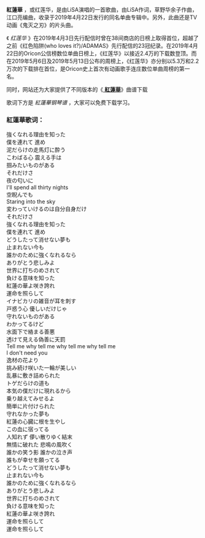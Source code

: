 

**紅蓮華**
，或红莲华，是由LiSA演唱的一首歌曲，由LiSA作词，草野华余子作曲，江口亮编曲，收录于2019年4月22日发行的同名单曲专辑中。另外，此曲还是TV动画《鬼灭之刃》的片头曲。

《 _红莲华_ 》在2019年4月3日先行配信时曾在38间商店的日榜上取得首位，超越了之前《红色陷阱(who loves
it?)/ADAMAS》先行配信的23冠纪录。在2019年4月22日的Oricon公信榜数位单曲日榜上，《红莲华》以接近2.4万的下载数登顶。而在2019年5月6日及2019年5月13日公布的周榜上，《红莲华》亦分别以5.3万和2.2万次的下载排在首位，是Oricon史上首次有动画歌手连庄数位单曲周榜的第一名。

同时，网站还为大家提供了不同版本的《[ **紅蓮華**](Music-10532-紅蓮華-鬼灭之刃OP.html "紅蓮華")》曲谱下载

歌词下方是 _紅蓮華钢琴谱_ ，大家可以免费下载学习。

### 紅蓮華歌词：

強くなれる理由を知った  
僕を連れて 進め  
泥だらけの走馬灯に酔う  
こわばる心 震える手は  
掴みたいものがある  
それだけさ  
夜の匂いに  
I'll spend all thirty nights  
空睨んでも  
Staring into the sky  
変わっていけるのは自分自身だけ  
それだけさ  
強くなれる理由を知った  
僕を連れて 進め  
どうしたって消せない夢も  
止まれない今も  
誰かのために強くなれるなら  
ありがとう悲しみよ  
世界に打ちのめされて  
負ける意味を知った  
紅蓮の華よ咲き誇れ  
運命を照らして  
イナビカリの雑音が耳を刺す  
戸惑う心 優しいだけじゃ  
守れないものがある  
わかってるけど  
水面下で絡まる善悪  
透けて見える偽善に天罰  
Tell me why tell me why tell me why tell me  
I don't need you  
逸材の花より  
挑み続け咲いた一輪が美しい  
乱暴に敷き詰められた  
トゲだらけの道も  
本気の僕だけに現れるから  
乗り越えてみせるよ  
簡単に片付けられた  
守れなかった夢も  
紅蓮の心臓に根を生やし  
この血に宿ってる  
人知れず 儚い散りゆく結末  
無情に破れた 悲鳴の風吹く  
誰かの笑う影 誰かの泣き声  
誰もが幸せを願ってる  
どうしたって消せない夢も  
止まれない今も  
誰かのために強くなれるなら  
ありがとう悲しみよ  
世界に打ちのめされて  
負ける意味を知った  
紅蓮の華よ咲き誇れ  
運命を照らして  
運命を照らして

